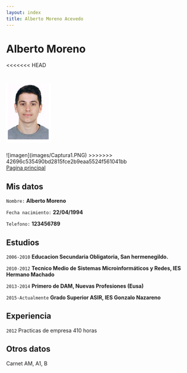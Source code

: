 ```yaml
---
layout: index
title: Alberto Moreno Acevedo
---
```

# Alberto Moreno 

<<<<<<< HEAD
<div><img ![imagen](images/fotomia.png) width="200px" align="right"></div> 

![imagen](images/fotomia.png) 
=======
<div><img ![imagen](images/Captura1.PNG) width="200px" align="right"></div> 
![imagen](images/Captura1.PNG) 
>>>>>>> 42696c535490bd2815fce2b9eaa5524f561041bb

<div>
<a href="https://albertomorenoacevedo.github.io/">Pagina principal</a>
</div>

## Mis datos

`Nombre:` 
__Alberto Moreno__                    

`Fecha nacimiento:` 
__22/04/1994__

`Telefono:`
__123456789__


## Estudios

`2006-2010`
__Educacion Secundaria Obligatoria, San hermenegildo.__

`2010-2012`
__Tecnico Medio de Sistemas Microinformáticos y Redes, IES Hermano Machado__

`2013-2014`
__Primero de DAM, Nuevas Profesiones (Eusa)__

`2015-Actualmente`
__Grado Superior ASIR, IES Gonzalo Nazareno__

## Experiencia

`2012` Practicas de empresa 410 horas

## Otros datos

Carnet AM, A1, B



